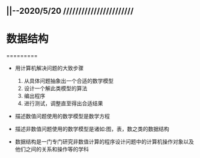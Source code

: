 ||--2020/5/20
///////////////////////
-
# 数据结构
=========

* 用计算机解决问题的大致步骤
    1. 从具体问题抽象出一个合适的数学模型
    2. 设计一个解此类模型的算法
    3. 编出程序
    4. 进行测试，调整直至得出合适结果

* 描述数值问题使用的数学模型是数学方程
* 描述非数值问题使用的数学模型是诸如:图，表，数之类的数据结构
* 数据结构是一门专门研究非数值计算的程序设计问题中的计算机操作对象以及他们之间的关系和操作等的学科

